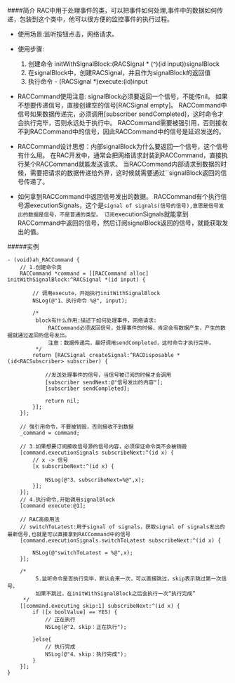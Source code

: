 ####简介
RAC中用于处理事件的类，可以把事件如何处理,事件中的数据如何传递，包装到这个类中，他可以很方便的监控事件的执行过程。

* 使用场景:监听按钮点击，网络请求。
* 使用步骤:
    1. 创建命令 initWithSignalBlock:(RACSignal * (^)(id input))signalBlock
    2. 在signalBlock中，创建RACSignal，并且作为signalBlock的返回值
    3. 执行命令 - (RACSignal *)execute:(id)input

* RACCommand使用注意:
signalBlock必须要返回一个信号，不能传nil。
如果不想要传递信号，直接创建空的信号[RACSignal empty]。
RACCommand中信号如果数据传递完，必须调用[subscriber sendCompleted]，这时命令才会执行完毕，否则永远处于执行中。
RACCommand需要被强引用，否则接收不到RACCommand中的信号，因此RACCommand中的信号是延迟发送的。

* RACCommand设计思想：内部signalBlock为什么要返回一个信号，这个信号有什么用。
在RAC开发中，通常会把网络请求封装到RACCommand，直接执行某个RACCommand就能发送请求。
当RACCommand内部请求到数据的时候，需要把请求的数据传递给外界，这时候就需要通过``signalBlock返回的信号传递了。

* 如何拿到RACCommand中返回信号发出的数据。
RACCommand有个执行信号源executionSignals，这个是``signal of signals(信号的信号),意思是信号发出的数据是信号，不是普通的类型。
订阅``executionSignals就能拿到RACCommand中返回的信号，然后订阅signalBlock返回的信号，就能获取发出的值。

#####实例
```
- (void)ah_RACCommand {
    // 1.创建命令类
    RACCommand *command = [[RACCommand alloc] initWithSignalBlock:^RACSignal *(id input) {
        
        // 调用execute，开始执行initWithSignalBlock
        NSLog(@"1、执行命令 %@", input);
        
        /*
         block有什么作用:描述下如何处理事件，网络请求:
             RACCommand必须返回信号，处理事件的时候，肯定会有数据产生，产生的数据就通过返回的信号发出。
             注意：数据传递完，最好调用sendCompleted，这时命令才执行完毕。
         */
        return [RACSignal createSignal:^RACDisposable *(id<RACSubscriber> subscriber) {
            
            //发送处理事件的信号，当信号被订阅的时候才会调用
            [subscriber sendNext:@"信号发出的内容"];
            [subscriber sendCompleted];
            
            return nil;
        }];
    }];
    
    // 强引用命令，不要被销毁，否则接收不到数据
    _command = command;
    
    // 3.如果想要订阅接收信号源的信号内容，必须保证命令类不会被销毁
    [command.executionSignals subscribeNext:^(id x) {
        // x -> 信号
        [x subscribeNext:^(id x) {
            
            NSLog(@"3、subscribeNext=%@",x);
        }];
    }];
    // 4.执行命令,开始调用signalBlock
    [command execute:@1];
    
    // RAC高级用法
    // switchToLatest:用于signal of signals，获取signal of signals发出的最新信号,也就是可以直接拿到RACCommand中的信号
    [command.executionSignals.switchToLatest subscribeNext:^(id x) {
        
        NSLog(@"switchToLatest = %@",x);
    }];
    
    /*
         5.监听命令是否执行完毕，默认会来一次，可以直接跳过，skip表示跳过第一次信号。
         如果不跳过，在initWithSignalBlock之后会执行一次“执行完成”
     */
    [[command.executing skip:1] subscribeNext:^(id x) {
        if ([x boolValue] == YES) {
            // 正在执行
            NSLog(@"2、skip：正在执行");
            
        }else{
            // 执行完成
            NSLog(@"4、skip：执行完成");
        }
    }];
}

```